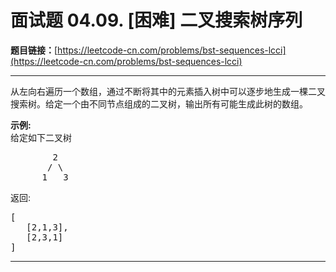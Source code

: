 # 面试题 04.09. [困难] 二叉搜索树序列

**题目链接：**[https://leetcode-cn.com/problems/bst-sequences-lcci](https://leetcode-cn.com/problems/bst-sequences-lcci)

---

<div class="content__1Y2H">
 <div class="notranslate">
  <p>从左向右遍历一个数组，通过不断将其中的元素插入树中可以逐步地生成一棵二叉搜索树。给定一个由不同节点组成的二叉树，输出所有可能生成此树的数组。</p> 
  <p><strong>示例:</strong><br> 给定如下二叉树</p> 
  <pre class="language-text">        2
       / \
      1   3
</pre> 
  <p>返回:</p> 
  <pre class="language-text">[
   [2,1,3],
   [2,3,1]
]
</pre> 
 </div>
</div>

---

```

```
